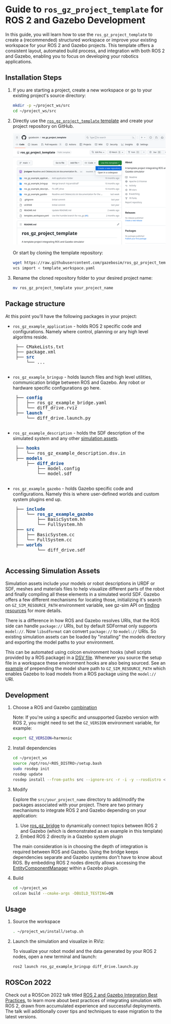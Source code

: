 # Guide to `ros_gz_project_template` for ROS 2 and Gazebo Development

In this guide, you will learn how to use the `ros_gz_project_template` to create a (recommended) structured workspace or improve your existing workspace for your ROS 2 and Gazebo projects. This template offers a consistent layout, automated build process, and integration with both ROS 2 and Gazebo, enabling you to focus on developing your robotics applications.

## Installation Steps

1. If you are starting a project, create a new workspace or go to your existing project's source directory:

   ```bash
   mkdir -p ~/project_ws/src
   cd ~/project_ws/src
   ```

2. Directly use the [`ros_gz_project_template` template](https://github.com/gazebosim/ros_gz_project_template) and create your project repository on GitHub.

   ![use_template](tutorials/ros2_integration/use_template.png)

   Or start by cloning the template repository:

   ```bash
   wget https://raw.githubusercontent.com/gazebosim/ros_gz_project_template/main/template_workspace.yaml
   vcs import < template_workspace.yaml
   ```

3. Rename the cloned repository folder to your desired project name:

   ```bash
   mv ros_gz_project_template your_project_name
   ```

## Package structure

At this point you'll have the following packages in your project:

* `ros_gz_example_application` - holds ROS 2 specific code and configurations. Namely where control, planning or any high level algoritms reside.

   <pre> ├── CMakeLists.txt
   ├── package.xml
   ├── <span style="color:#12488B"><b>src</b></span>
       └── ...
   </pre>

* `ros_gz_example_bringup` - holds launch files and high level utilities, communication bridge between ROS and Gazebo. Any robot or hardware specific configurations go here.

   <pre> ├── <span style="color:#12488B"><b>config</b></span>
   │   ├── ros_gz_example_bridge.yaml
   │   └── diff_drive.rviz
   ├── <span style="color:#12488B"><b>launch</b></span>
       └── diff_drive.launch.py
   </pre>

* `ros_gz_example_description` - holds the SDF description of the simulated system and any other [simulation assets](#accessing-simulation-assets).

   <pre> ├── <span style="color:#12488B"><b>hooks</b></span>
   │   └── ros_gz_example_description.dsv.in
   ├── <span style="color:#12488B"><b>models</b></span>
       ├── <span style="color:#12488B"><b>diff_drive</b></span>
           ├── model.config
           └── model.sdf
   </pre>

* `ros_gz_example_gazebo` - holds Gazebo specific code and configurations. Namely this is where user-defined worlds and custom system plugins end up.

   <pre> ├── <span style="color:#12488B"><b>include</b></span>
   │   └── <span style="color:#12488B"><b>ros_gz_example_gazebo</b></span>
   │       ├── BasicSystem.hh
   │       └── FullSystem.hh
   ├── <span style="color:#12488B"><b>src</b></span>
   │   ├── BasicSystem.cc
   │   └── FullSystem.cc
   ├── <span style="color:#12488B"><b>worlds</b></span>
           └── diff_drive.sdf
   </pre>

## Accessing Simulation Assets

Simulation assets include your models or robot descriptions in URDF or SDF, meshes and materials files to help visualize different parts of the robot and finally compiling all these elements in a simulated world SDF. Gazebo offers a few different mechanisms for locating those, initializing it's search on `GZ_SIM_RESOURCE_PATH` environment variable, see gz-sim API on [finding resources](https://gazebosim.org/api/sim/8/resources.html) for more details.

There is a difference in how ROS and Gazebo resolves URIs, that the ROS side can handle `package://` URIs, but by default SDFormat only supports `model://`. Now `libsdformat` can convert `package://` to `model://` URIs. So existing simulation assets can be loaded by "installing" the models directory and exporting the model paths to your environment.

This can be automated using colcon environment hooks (shell scripts provided by a ROS package) in a [DSV file](https://colcon.readthedocs.io/en/released/developer/environment.html?highlight=dsv#dsv-files). Whenever you source the setup file in a workspace these environment hooks are also being sourced. See an [example](https://github.com/gazebosim/ros_gz_project_template/blob/main/ros_gz_example_gazebo/hooks/ros_gz_example_gazebo.dsv.in) of prepending the model share path to `GZ_SIM_RESOURCE_PATH` which enables Gazebo to load models from a ROS package using the `model://` URI.

## Development

1. Choose a ROS and Gazebo [combination](ros_installation)

   Note: If you're using a specific and unsupported Gazebo version with ROS 2, you might need to set the `GZ_VERSION` environment variable, for example:

   ```bash
   export GZ_VERSION=harmonic
   ```

2. Install dependencies

   ```bash
   cd ~/project_ws
   source /opt/ros/<ROS_DISTRO>/setup.bash
   sudo rosdep init
   rosdep update
   rosdep install --from-paths src --ignore-src -r -i -y --rosdistro <ROS_DISTRO>
   ```

3. Modify

   Explore the `src/your_project_name` directory to add/modify the packages associated with your project.
   There are two primary mechanisms to integrate ROS 2 and Gazebo depending on your application:
   1. Use [ros_gz_bridge](https://github.com/gazebosim/ros_gz) to dynamically connect topics between ROS 2 and Gazebo (which is demonstrated as an example in this template)
   2. Embed ROS 2 directly in a Gazebo system plugin

   The main consideration is in choosing the depth of integration is required between ROS and Gazebo. Using the bridge keeps dependencies separate and Gazebo systems don't have to know about ROS. By embedding ROS 2 nodes directly allows accessing the [EntityComponentManager](https://gazebosim.org/api/sim/8/classgz_1_1sim_1_1EntityComponentManager.html) within a Gazebo plugin.

4. Build

   ```bash
   cd ~/project_ws
   colcon build --cmake-args -DBUILD_TESTING=ON
   ```

## Usage

1. Source the workspace

   ```bash
   . ~/project_ws/install/setup.sh
   ```

2. Launch the simulation and visualize in RViz:

   To visualize your robot model and the data generated by your ROS 2 nodes, open a new terminal and launch:

   ```bash
   ros2 launch ros_gz_example_bringup diff_drive.launch.py
   ```

## ROSCon 2022

Check out a ROSCon 2022 talk titled [ROS 2 and Gazebo Integration Best Practices](https://vimeo.com/showcase/9954564/video/767127300), to learn more about best practices of integrating simulation with ROS 2, drawn from accumulated experience and successful deployments. The talk will additionally cover tips and techniques to ease migration to the latest versions.
